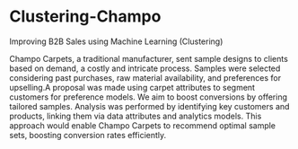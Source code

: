 # Clustering-Champo
Improving B2B Sales using Machine Learning (Clustering)

Champo Carpets, a traditional manufacturer, sent sample designs to clients based on demand, a costly and intricate process. Samples were selected considering past purchases, raw material availability, and preferences for upselling.A proposal was made using carpet attributes to segment customers for preference models. We aim to boost conversions by offering tailored samples. Analysis was performed by identifying key customers and products, linking them via data attributes and analytics models. This approach would enable Champo Carpets to recommend optimal sample sets, boosting conversion rates efficiently.






